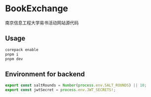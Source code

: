 # BookExchange

南京信息工程大学易书活动网站源代码

## Usage

```bash
corepack enable
pnpm i
pnpm dev
```

## Environment for backend

```js
export const saltRounds = Number(process.env.SALT_ROUNDS) || 10;
export const jwtSecret = process.env.JWT_SECRETS!;
```
